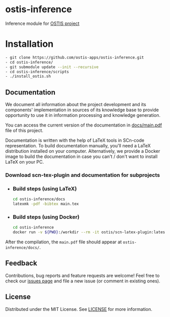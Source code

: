 # ostis-inference
Inference module for [OSTIS project](https://github.com/ostis-ai/ostis-web-platform)

# Installation
```sh
- git clone https://github.com/ostis-apps/ostis-inference.git
- cd ostis-inference/
- git submodule update --init --recursive
- cd ostis-inference/scripts
- ./install_ostis.sh
```

## Documentation

We document all information about the project development and its components' implementation in sources of its knowledge base
to provide opportunity to use it in information processing and knowledge generation.

You can access the current version of the documentation in [docs/main.pdf](docs/main.pdf) file of this project.

Documentation is written with the help of LaTeX tools in SCn-code representation.
To build documentation manually, you'll need a LaTeX distribution installed on your computer. 
Alternatively, we provide a Docker image to build the documentation in case you can't / don't want to install LaTeX on your PC.

### Download scn-tex-plugin and documentation for subprojects

- ### Build steps (using LaTeX)

    ```sh
    cd ostis-inference/docs
    latexmk -pdf -bibtex main.tex
    ```
- ### Build steps (using Docker)

  ```sh
  cd ostis-inference
  docker run -v ${PWD}:/workdir --rm -it ostis/scn-latex-plugin:latest "docs/main.tex"
  ```

After the compilation, the `main.pdf` file should appear at `ostis-inference/docs/`.

## Feedback

Contributions, bug reports and feature requests are welcome! Feel free to check our [issues page](https://github.com/ostis-ai/ostis-inference/issues) and file a new issue (or comment in existing ones).

## License

Distributed under the MIT License. See [LICENSE](LICENSE) for more information.
